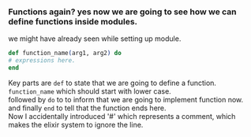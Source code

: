 ### Functions again? yes now we are going to see how we can define functions inside modules.  
we might have already seen while setting up module.
```elixir
def function_name(arg1, arg2) do
# expressions here.
end
```
Key parts are `def` to state that we are going to define a function.  
`function_name` which should start with lower case.  
followed by `do` to to inform that we are going to implement function now.  
and finally `end` to tell that the function ends here.  
Now I accidentally introduced '#' which represents a comment, which makes the elixir system to ignore the line.